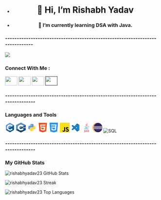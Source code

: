 
- <h1 align="center">👋 Hi, I’m Rishabh Yadav</h1>
- <h3 align="center">🌱 I’m currently learning DSA with Java.</h3>

### -----------------------------------------------------------------------------

<p><img src="https://komarev.com/ghpvc/?username=rishabyadav23" /></p>

### Connect With Me :
<p align="left">
<a href="https://www.facebook.com/rishu.yadac" target="blank"><img align="center" src="https://cdn.jsdelivr.net/npm/simple-icons@3.0.1/icons/facebook.svg" alt="" height="30" width="40" title="Facebook"/></a>
<a href="https://www.linkedin.com/in/rishabh-yadav-b68986204" target="blank"><img align="center" src="https://cdn.jsdelivr.net/npm/simple-icons@3.0.1/icons/linkedin.svg" alt="" height="30" width="40" title="LinkedIn"/></a>
<a href="https://instagram.com/rishu.yadav23?utm_medium=copy_link" target="blank"><img align="center" src="https://cdn.jsdelivr.net/npm/simple-icons@3.0.1/icons/instagram.svg" alt="" height="30" width="40" title="Instagram" /></a>
<a href="" target="blank"><img align="center" src="https://cdn.jsdelivr.net/npm/simple-icons@3.0.1/icons/hackerrank.svg" alt="" height="30" width="40" title="Hackerrank" /></a>
</p>

### ------------------------------------------------------------------------------

### Languages and Tools
<p align="left">
  <img alt="C" title="C" height="32" width="32" src="https://github.com/DeepanshuGoel1122/DeepanshuGoel1122/blob/main/assets/c.svg">
  <img alt="CPP" title="CPP" height="32" width="32" src="https://github.com/DeepanshuGoel1122/DeepanshuGoel1122/blob/main/assets/cpp.svg">
  <img alt="Python" title="Python" height="32" width="32" src="https://github.com/DeepanshuGoel1122/DeepanshuGoel1122/blob/main/assets/python.svg">
  <img alt="Html5" title="HTML5" height="32" width="32" src="https://github.com/DeepanshuGoel1122/DeepanshuGoel1122/blob/main/assets/html5.svg">
  <img alt="CSS" title="CSS" height="32" width="32" src="https://github.com/DeepanshuGoel1122/DeepanshuGoel1122/blob/main/assets/css.svg">
  <img alt="Javascript" title="JavaScript" height="32" width="32" src="https://github.com/DeepanshuGoel1122/DeepanshuGoel1122/blob/main/assets/javascript.svg">
  <img alt="visual studio code" title="VS Code" height="32" width="32" src="https://github.com/DeepanshuGoel1122/DeepanshuGoel1122/blob/main/assets/vs-code.svg">
  <img alt="Java" title="Java" height="32" width="32" src="https://github.com/DeepanshuGoel1122/DeepanshuGoel1122/blob/main/assets/java.svg">
  <img alt="Eclipse" title="Eclipse" height="32" width="32" src="https://github.com/DeepanshuGoel1122/DeepanshuGoel1122/blob/main/assets/eclipse.svg">
  <img alt="SQL" title="SQL" height="32" width="32" src="https://github.com/DeepanshuGoel1122/DeepanshuGoel1122/blob/main/assets/SQL.svg">
</p>

### ------------------------------------------------------------------------------


### My GitHub Stats
<p><img align="centre" src="https://github-readme-stats.vercel.app/api?username=rishabhyadav23&show_icons=true&theme=dark" alt="rishabhyadav23 GitHub Stats" /></p>
<p><img align="centre" src="http://github-readme-streak-stats.herokuapp.com?user=rishabhyadav23&theme=dark" alt="rishabhyadav23 Streak" /></p>
<p><img align="centre" src="https://github-readme-stats.vercel.app/api/top-langs/?username=rishabhyadav23&show_icons=true&theme=dark" alt="rishabhyadav23 Top Languages"</p>

